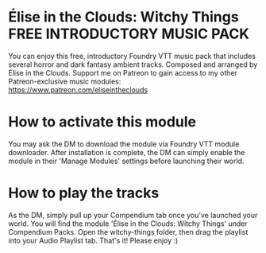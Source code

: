 # Élise in the Clouds: Witchy Things FREE INTRODUCTORY MUSIC PACK

You can enjoy this free, introductory Foundry VTT music pack that includes several horror and dark fantasy ambient tracks. Composed and arranged by Élise in the Clouds. Support me on Patreon to gain access to my other Patreon-exclusive music modules: https://www.patreon.com/eliseintheclouds

# How to activate this module
You may ask the DM to download the module via Foundry VTT module downloader. After installation is complete, the DM can simply enable the module in their 'Manage Modules' settings before launching their world. 

# How to play the tracks
As the DM, simply pull up your Compendium tab once you've launched your world. You will find the module 'Élise in the Clouds: Witchy Things' under Compendium Packs. Open the witchy-things folder, then drag the playlist into your Audio Playlist tab.
That's it! Please enjoy :)
